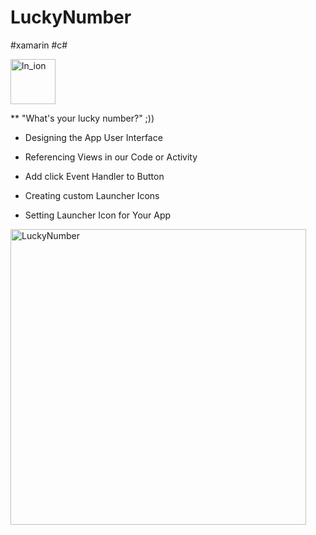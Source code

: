# LuckyNumber
#xamarin #c#  


<img width="72" alt="ln_ion" src="https://user-images.githubusercontent.com/60243643/228392640-438ca0bf-ae64-4a2a-8b7a-6e0b741e8f5c.png">


** "What's your lucky number?" ;))

* Designing the App User Interface

* Referencing Views in our Code or Activity

* Add click Event Handler to Button

* Creating custom Launcher Icons

* Setting Launcher Icon for Your App


<img width="473" alt="LuckyNumber" src="https://user-images.githubusercontent.com/60243643/228393845-7d7a0b0b-7e58-45e4-9f49-69f2ee014b00.png">
